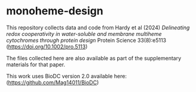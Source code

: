 # monoheme-design
This repository collects data and code from Hardy et al (2024) <i>Delineating redox cooperativity in water-soluble and membrane multiheme cytochromes through protein design</i> Protein Science 33(8):e5113 (https://doi.org/10.1002/pro.5113)

The files collected here are also available as part of the supplementary materials for that paper.

This work uses BioDC version 2.0 available here: (https://github.com/Mag14011/BioDC)
